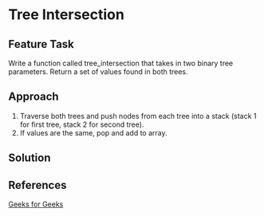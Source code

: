 # Tree Intersection

## Feature Task

Write a function called tree_intersection that takes in two binary tree parameters. Return a set of values found in both trees. 

## Approach
1. Traverse both trees and push nodes from each tree into a stack (stack 1 for first tree, stack 2 for second tree).
2. If values are the same, pop and add to array. 

## Solution 

## References

<a href="https://www.geeksforgeeks.org/print-common-nodes-in-two-binary-search-trees/"> Geeks for Geeks </a>